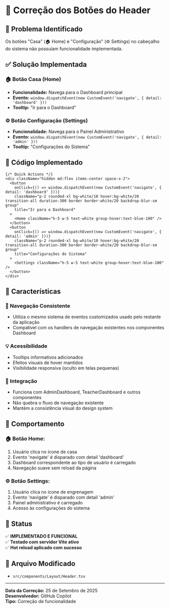 # 🔧 Correção dos Botões do Header

## 🎯 **Problema Identificado**
Os botões "Casa" (🏠 Home) e "Configuração" (⚙️ Settings) no cabeçalho do sistema não possuíam funcionalidade implementada.

## ✅ **Solução Implementada**

### 🏠 **Botão Casa (Home)**
- **Funcionalidade:** Navega para o Dashboard principal
- **Evento:** `window.dispatchEvent(new CustomEvent('navigate', { detail: 'dashboard' }))`
- **Tooltip:** "Ir para o Dashboard"

### ⚙️ **Botão Configuração (Settings)**
- **Funcionalidade:** Navega para o Painel Administrativo
- **Evento:** `window.dispatchEvent(new CustomEvent('navigate', { detail: 'admin' }))`
- **Tooltip:** "Configurações do Sistema"

## 🔧 **Código Implementado**

```tsx
{/* Quick Actions */}
<div className="hidden md:flex items-center space-x-2">
  <button 
    onClick={() => window.dispatchEvent(new CustomEvent('navigate', { detail: 'dashboard' }))}
    className="p-2 rounded-xl bg-white/10 hover:bg-white/20 transition-all duration-300 border border-white/20 backdrop-blur-sm group"
    title="Ir para o Dashboard"
  >
    <Home className="h-5 w-5 text-white group-hover:text-blue-100" />
  </button>
  <button 
    onClick={() => window.dispatchEvent(new CustomEvent('navigate', { detail: 'admin' }))}
    className="p-2 rounded-xl bg-white/10 hover:bg-white/20 transition-all duration-300 border border-white/20 backdrop-blur-sm group"
    title="Configurações do Sistema"
  >
    <Settings className="h-5 w-5 text-white group-hover:text-blue-100" />
  </button>
</div>
```

## 🎨 **Características**

### **🎯 Navegação Consistente**
- Utiliza o mesmo sistema de eventos customizados usado pelo restante da aplicação
- Compatível com os handlers de navegação existentes nos componentes Dashboard

### **💡 Acessibilidade**
- Tooltips informativos adicionados
- Efeitos visuais de hover mantidos
- Visibilidade responsiva (oculto em telas pequenas)

### **🔄 Integração**
- Funciona com AdminDashboard, TeacherDashboard e outros componentes
- Não quebra o fluxo de navegação existente
- Mantém a consistência visual do design system

## 📱 **Comportamento**

### **🏠 Botão Home:**
1. Usuário clica no ícone de casa
2. Evento 'navigate' é disparado com detail 'dashboard'
3. Dashboard correspondente ao tipo de usuário é carregado
4. Navegação suave sem reload da página

### **⚙️ Botão Settings:**
1. Usuário clica no ícone de engrenagem
2. Evento 'navigate' é disparado com detail 'admin'
3. Painel administrativo é carregado
4. Acesso às configurações do sistema

## 🚀 **Status**
✅ **IMPLEMENTADO E FUNCIONAL**  
✅ **Testado com servidor Vite ativo**  
✅ **Hot reload aplicado com sucesso**  

## 🔗 **Arquivo Modificado**
- `src/components/Layout/Header.tsx`

---

**Data da Correção:** 25 de Setembro de 2025  
**Desenvolvedor:** GitHub Copilot  
**Tipo:** Correção de funcionalidade